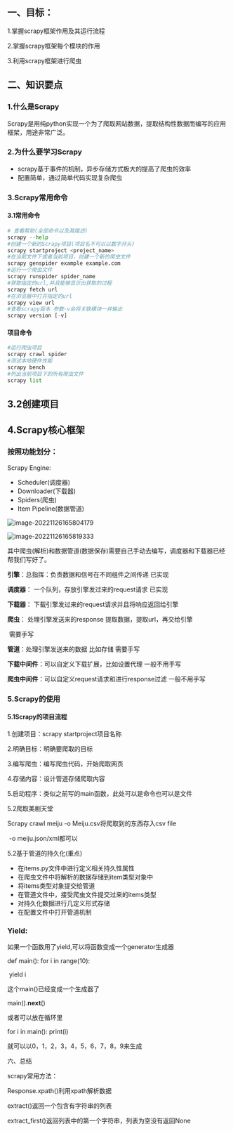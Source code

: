 ## 一、目标：

1.掌握scrapy框架作用及其运行流程

2.掌握scrapy框架每个模块的作用

3.利用scrapy框架进行爬虫

## 二、知识要点

### 1.什么是Scrapy

Scrapy是用纯python实现一个为了爬取网站数据，提取结构性数据而编写的应用框架，用途非常广泛。

### 2.为什么要学习Scrapy

- scrapy基于事件的机制，异步存储方式极大的提高了爬虫的效率
- 配置简单，通过简单代码实现复杂爬虫

### 3.Scrapy常用命令

#### 3.1常用命令

```python
# 查看帮助(全部命令以及其描述)
scrapy --help
#创建一个新的Scrapy项目(项目名不可以以数字开头)
scrapy startproject <project_name>
#在当前文件下或者当前项目，创建一个新的爬虫文件
scrapy genspider example example.com
#运行一个爬虫文件
scrapy runspider spider_name
#获取指定的url,并且能够显示出获取的过程
scrapy fetch url
#在浏览器中打开指定的url
scrapy view url
#查看scrapy版本 参数-v会将关联模块一并输出
scrapy version [-v]
```

#### 项目命令

```python
#运行爬虫项目
scrapy crawl spider
#测试本地硬件性能
scrapy bench
#列出当前项目下的所有爬虫文件
scrapy list
```

## 3.2创建项目

## 4.Scrapy核心框架

### 按照功能划分：

Scrapy Engine:

- Scheduler(调度器)
- Downloader(下载器)
- Spiders(爬虫)
- Item Pipeline(数据管道)

![image-20221126165804179](https://tva1.sinaimg.cn/large/008vxvgGgy1h8iyzpsov1j30nj0bajs2.jpg)

![image-20221126165819333](https://tva1.sinaimg.cn/large/008vxvgGgy1h8iyzxp27gj30o70h3758.jpg)

 其中爬虫(解析)和数据管道(数据保存)需要自己手动去编写，调度器和下载器已经帮我们写好了。

**引擎**：总指挥：负责数据和信号在不同组件之间传递 已实现

**调度器**： 一个队列，存放引擎发过来的request请求 已实现

**下载器**： 下载引擎发过来的request请求并且将响应返回给引擎

**爬虫**： 处理引擎发送来的response 提取数据，提取url，再交给引擎

​                                                                                                  需要手写

**管道**：处理引擎发送来的数据 比如存储 需要手写

**下载中间件**：可以自定义下载扩展，比如设置代理 一般不用手写

**爬虫中间件**：可以自定义request请求和进行response过滤 一般不用手写

###  5.Scrapy的使用

#### 5.1Scrapy的项目流程

1.创建项目：scrapy startproject项目名称

2.明确目标：明确要爬取的目标

3.编写爬虫：编写爬虫代码，开始爬取网页

4.存储内容：设计管道存储爬取内容

5.启动程序：类似之前写的main函数，此处可以是命令也可以是文件

5.2爬取美剧天堂





Scrapy crawl meiju -o Meiju.csv将爬取到的东西存入csv file

​                                   -o meiju.json/xml都可以

5.2基于管道的持久化(重点)

- 在items.py文件中进行定义相关持久性属性
- 在爬虫文件中将解析的数据存储到item类型对象中
- 将items类型对象提交给管道
- 在管道文件中，接受爬虫文件提交过来的items类型
- 对持久化数据进行几定义形式存储
- 在配置文件中打开管道机制



### Yield:

如果一个函数用了yield,可以将函数变成一个generator生成器

def main():
	for i in range(10):

​		yield i

这个main()已经变成一个生成器了

main().__next__()

或者可以放在循环里

for i in main():
	print(i)

就可以以0，1，2，3，4，5，6，7，8，9来生成

六、总结

scrapy常用方法：

Response.xpath()利用xpath解析数据

extract()返回一个包含有字符串的列表

extract_first()返回列表中的第一个字符串，列表为空没有返回None